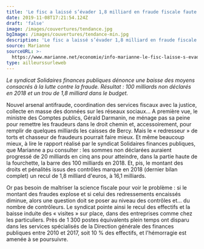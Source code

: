 ```yaml
---
title: 'Le fisc a laissé s’évader 1,8 milliard en fraude fiscale faute de contrôles'
date: 2019-11-08T17:21:54.124Z
draft: 'false'
image: /images/couvertures/tendance.jpg
bgImage: /images/couvertures/tendance-min.jpg
description: 'Le fisc a laissé s’évader 1,8 milliard en fraude fiscale faute de contrôles'
source: Marianne
sourceURL: >-
  https://www.marianne.net/economie/info-marianne-le-fisc-laisse-s-evader-18-milliard-en-fraude-fiscale-faute-de-controles
type: ailleurssurleweb
---
```

_Le syndicat Solidaires finances publiques dénonce une baisse des moyens consacrés à la lutte contre la fraude. Résultat : 100 milliards non déclarés en 2018 et un trou de 1,8 milliard dans le budget._



Nouvel arsenal antifraude, coordination des services fiscaux avec la justice, collecte en masse des données sur les réseaux sociaux… A première vue, le ministre des Comptes publics, Gérald Darmanin, ne ménage pas sa peine pour remettre les fraudeurs dans le droit chemin et, accessoirement, pour remplir de quelques milliards les caisses de Bercy. Mais le « redresseur » de torts et chasseur de fraudeurs pourrait faire mieux. Et même beaucoup mieux, à lire le rapport réalisé par le syndicat Solidaires finances publiques, que Marianne a pu consulter : les sommes non déclarées auraient progressé de 20 milliards en cinq ans pour atteindre, dans la partie haute de la fourchette, la barre des 100 milliards en 2018. Et, pis, le montant des droits et pénalités issus des contrôles marque en 2018 (dernier bilan complet) un recul de 1,8 milliard d'euros, à 16,1 milliards.



Or pas besoin de maîtriser la science fiscale pour voir le problème : si le montant des fraudes explose et si celui des redressements encaissés diminue, alors une question doit se poser au niveau des contrôles et… du nombre de contrôleurs. Le syndicat pointe ainsi le recul des effectifs et la baisse induite des « visites » sur place, dans des entreprises comme chez les particuliers. Près de 1 300 postes équivalents plein temps ont disparu dans les services spécialisés de la Direction générale des finances publiques entre 2010 et 2017, soit 10 % des effectifs, et l'hémorragie est amenée à se poursuivre.
